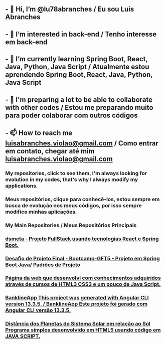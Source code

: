 ## - 👋 Hi, I’m @lu78abranches / Eu sou Luis Abranches
## - 👀 I’m interested in back-end / Tenho interesse em back-end
## - 🌱 I’m currently learning Spring Boot, React, Java, Python, Java Script / Atualmente estou aprendendo Spring Boot, React, Java, Python, Java Script
## - 💞️ I'm preparing a lot to be able to collaborate with other codes / Estou me preparando muito para poder colaborar com outros códigos
## - 📫 How to reach me luisabranches.violao@gmail.com / Como entrar em contato, chegar até mim luisabranches.violao@gmail.com

### My repositories, click to see them, I'm always looking for evolution in my codes, that's why I always modify my applications. 
### Meus repositórios, clique para conhecê-los, estou sempre em busca de evolução nos meus códigos, por isso sempre modifico minhas aplicações.

### My Main Repositories / Meus Repositórios Principais

### [dsmeta - Projeto FullStack usando tecnologias React e Spring Boot.](https://github.com/lu78abranches/dsmeta)
### [Desafio de Projeto Final - Bootcamp-GFT5 - Projeto em Spring Boot Java/ Padrões de Projeto ](https://github.com/lu78abranches/Exp-Padr-De-Projetos-Java-Desafio2)
### [Página da web que desenvolvi com conhecimentos adquiridos através de cursos de HTML3 CSS3 e um pouco de Java Script.](https://github.com/lu78abranches/luis-site)
### [BanklineApp This project was generated with Angular CLI version 13.3.5. / BanklineApp Este projeto foi gerado com Angular CLI versão 13.3.5.](https://github.com/lu78abranches/bankline-app)
### [Distância dos Planetas do Sistema Solar em relação ao Sol Programa simples desenvolvido em HTML5 usando código em JAVA SCRIPT.](https://github.com/lu78abranches/planetas)





